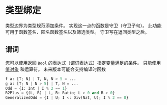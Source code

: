 # 类型绑定

类型边界为类型规范添加条件。 实现这一点的函数是守卫（守卫子句）。
此功能可用于函数签名、匿名函数签名以及筛选类型。
守卫写在返回类型之后。

## 谓词

您可以使用返回 `Bool` 的表达式（谓词表达式）指定变量满足的条件。
只能使用 [值对象](./08_value.md) 和运算符。 未来版本可能会支持编译时函数

```python
f a: [T; N] | T, N, N > 5 = ...
g a: [T; N | N > 5] | T, N = ...
Odd = {I: Int | I % 2 == 1}
R2Plus = {(L, R) | L, R: Ratio; L > 0 and R > 0}
GeneralizedOdd = {I | U; I <: Div(Nat, U); I % 2 == 0}
```